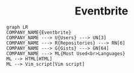 <h1 align="center">Eventbrite</h1>

```mermaid
graph LR
COMPANY_NAME{Eventbrite}
COMPANY_NAME ---> U{Users} ---> UN[3]
COMPANY_NAME ---> R{Repositories} ---> RN[6]
COMPANY_NAME ---> G{Gists} ---> GN[64]
COMPANY_NAME ---> ML{Most Used<br>Languages}
ML --> HTML[HTML]
ML --> Vim_script[Vim script]
```
